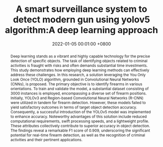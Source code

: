 ---
title:          "A smart surveillance system to detect modern gun using yolov5 algorithm:A deep learning approach"
date:           2022-01-05 00:01:00 +0800
selected:       true
pub:            "in International Joint Conference on Advances in Computational Intelligence"
pub_date:       "2022"
abstract: >-
  Deep learning stands as a vibrant and highly capable technology for the precise detection of specific objects. The task of identifying objects related to criminal activities is fraught with risks and often demands substantial time investments. This study demonstrates how employing deep learning methods can effectively address these challenges. In this research, a solution leveraging the You Only Look Once (YOLO) algorithm, grounded in Convolutional Neural Networks (CNNs), is proposed. The primary objective is to identify firearms in various orientations. To train and validate the model, a substantial dataset consisting of 3000 instances is employed, encompassing a diverse set of firearm positions. Initially, YOLOv3 and Region-based Convolutional Neural Networks (R-CNN) were utilized in tandem for firearm detection. However, these models failed to yield satisfactory outcomes in terms of target object detection accuracy. Consequently, a successful introduction of the YOLOv5 model was implemented to enhance accuracy. Noteworthy advantages of this solution include reduced computational requirements, swift processing speeds, and a lightweight profile. These attributes collectively contribute to superior accuracy in object detection. The findings reveal a remarkable F1 score of 0.909, underscoring the significant potential for real-time firearm detection, as well as the recognition of criminal activities and their pertinent applications.
cover:          /assets/images/covers/cover1.jpg
authors:
- Md Al Amin*
- Bikash Kumar Paul*
- John Doe
- Charles Green (Stanford)
links:
  Paper: https://www.cell.com
---